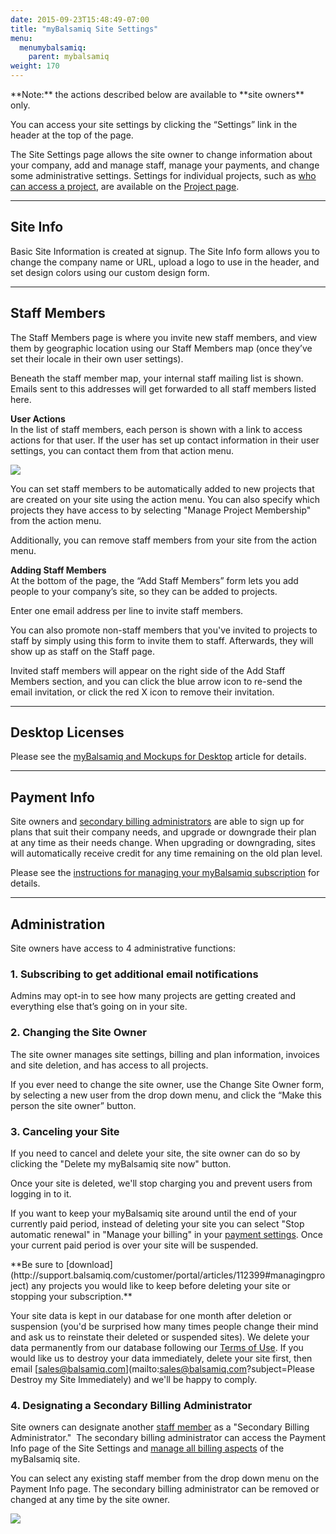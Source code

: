 ```yaml
---
date: 2015-09-23T15:48:49-07:00
title: "myBalsamiq Site Settings"
menu:
  menumybalsamiq:
    parent: mybalsamiq
weight: 170
---
```


<span class="alert alert-info show" role="alert">
**Note:** the actions described below are available to **site owners** only.
</span>

You can access your site settings by clicking the “Settings” link in the header at the top of the page.

The Site Settings page allows the site owner to change information about your company, add and manage staff, manage your payments, and change some administrative settings. Settings for individual projects, such as [who can access a project](http://support.balsamiq.com/customer/portal/articles/112399#settingaccesscontrol), are available on the [Project page](http://support.balsamiq.com/customer/portal/articles/112399).

* * *

## Site Info

Basic Site Information is created at signup. The Site Info form allows you to change the company name or URL, upload a logo to use in the header, and set design colors using our custom design form.

* * *

## Staff Members

The Staff Members page is where you invite new staff members, and view them by geographic location using our Staff Members map (once they’ve set their locale in their own user settings).

Beneath the staff member map, your internal staff mailing list is shown. Emails sent to this addresses will get forwarded to all staff members listed here.

**User Actions**  
 In the list of staff members, each person is shown with a link to access actions for that user. If the user has set up contact information in their user settings, you can contact them from that action menu.

![](http://media.balsamiq.com/img/support/docs/myb/staff-actions.png)

You can set staff members to be automatically added to new projects that are created on your site using the action menu. You can also specify which projects they have access to by selecting "Manage Project Membership" from the action menu.

Additionally, you can remove staff members from your site from the action menu.

**Adding Staff Members**  
At the bottom of the page, the “Add Staff Members” form lets you add people to your company’s site, so they can be added to projects.

Enter one email address per line to invite staff members.

You can also promote non-staff members that you've invited to projects to staff by simply using this form to invite them to staff. Afterwards, they will show up as staff on the Staff page.

Invited staff members will appear on the right side of the Add Staff Members section, and you can click the blue arrow icon to re-send the email invitation, or click the red X icon to remove their invitation.

* * *

## Desktop Licenses

Please see the [myBalsamiq and Mockups for Desktop](http://support.balsamiq.com/customer/portal/articles/232919) article for details.

* * *

## Payment Info

Site owners and [secondary billing administrators](#4-designating-a-secondary-billing-administrator) are able to sign up for plans that suit their company needs, and upgrade or downgrade their plan at any time as their needs change. When upgrading or downgrading, sites will automatically receive credit for any time remaining on the old plan level.

Please see the [instructions for managing your myBalsamiq subscription](http://support.balsamiq.com/customer/portal/articles/1397041) for details.

* * *

## Administration

Site owners have access to 4 administrative functions:

### 1\. Subscribing to get additional email notifications

Admins may opt-in to see how many projects are getting created and everything else that’s going on in your site.

### 2\. Changing the Site Owner

The site owner manages site settings, billing and plan information, invoices and site deletion, and has access to all projects.

If you ever need to change the site owner, use the Change Site Owner form, by selecting a new user from the drop down menu, and click the “Make this person the site owner” button.

### 3\. Canceling your Site

If you need to cancel and delete your site, the site owner can do so by clicking the "Delete my myBalsamiq site now" button.

Once your site is deleted, we'll stop charging you and prevent users from logging in to it.

If you want to keep your myBalsamiq site around until the end of your currently paid period, instead of deleting your site you can select "Stop automatic renewal" in "Manage your billing" in your [payment settings](http://support.balsamiq.com/customer/portal/articles/1397041#stopping). Once your current paid period is over your site will be suspended.

<span class="alert alert-warning show" role="alert">
**Be sure to [download](http://support.balsamiq.com/customer/portal/articles/112399#managingproject) any projects you would like to keep before deleting your site or stopping your subscription.**
</span>

Your site data is kept in our database for one month after deletion or suspension (you'd be surprised how many times people change their mind and ask us to reinstate their deleted or suspended sites). We delete your data permanently from our database following our [Terms of Use](http://support.balsamiq.com/customer/portal/articles/174898#update). If you would like us to destroy your data immediately, delete your site first, then email [sales@balsamiq.com](mailto:sales@balsamiq.com?subject=Please Destroy my Site Immediately) and we'll be happy to comply.

### 4\. Designating a Secondary Billing Administrator

Site owners can designate another [staff member](http://support.balsamiq.com/customer/portal/articles/231911#staffmembers) as a "Secondary Billing Administrator."  The secondary billing administrator can access the Payment Info page of the Site Settings and [manage all billing aspects](http://support.balsamiq.com/customer/portal/articles/1397041-managing-your-mybalsamiq-subscription) of the myBalsamiq site.

You can select any existing staff member from the drop down menu on the Payment Info page. The secondary billing administrator can be removed or changed at any time by the site owner.

![](http://media.balsamiq.com/img/support/docs/myb/myb_secondary_billing.png)
